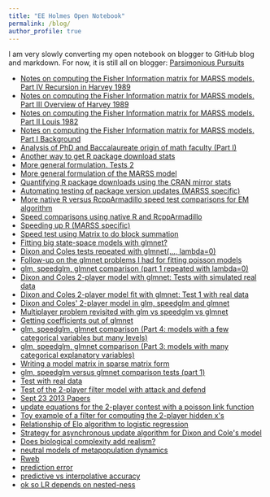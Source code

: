 ```yaml
---
title: "EE Holmes Open Notebook"
permalink: /blog/
author_profile: true
---
```


I am very slowly converting my open notebook on blogger to GitHub blog and markdown.  For now, it is still all on blogger:
[Parsimonious Pursuits](http://parsimoniouspursuits.blogspot.com)

<script
src="http://feeds.feedburner.com/ParsimoniousPursuits?format=sigpro&nItems=40" type="text/javascript" >
</script>


<style type="text/css">
.main-container {
  max-width: 940px;
  margin-left: auto;
  margin-right: auto;
}
code {
  color: inherit;
  background-color: rgba(0, 0, 0, 0.04);
}
img {
  max-width:100%;
  height: auto;
}
.tabbed-pane {
  padding-top: 12px;
}
button.code-folding-btn:focus {
  outline: none;
}
</style>



<div class="container-fluid main-container">


<div class="feedburnerFeedBlock" id="ParsimoniousPursuits566oeoq5aa7jganpbg5lu576no"><ul><li><span class="headline"><a href="http://parsimoniouspursuits.blogspot.com/2017/05/notes-on-computing-fisher-information.html" target="_blank">Notes on computing the Fisher Information matrix for MARSS models. Part IV Recursion in Harvey 1989</a></span></li><li><span class="headline"><a href="http://parsimoniouspursuits.blogspot.com/2016/06/notes-on-computing-fisher-information.html" target="_blank">Notes on computing the Fisher Information matrix for MARSS models. Part III Overview of Harvey 1989</a></span></li><li><span class="headline"><a href="http://parsimoniouspursuits.blogspot.com/2016/05/notes-on-computing-fisher-information_19.html" target="_blank">Notes on computing the Fisher Information matrix for MARSS models. Part II Louis 1982</a></span></li><li><span class="headline"><a href="http://parsimoniouspursuits.blogspot.com/2016/05/notes-on-computing-fisher-information.html" target="_blank">Notes on computing the Fisher Information matrix for MARSS models. Part I Background</a></span></li><li><span class="headline"><a href="http://parsimoniouspursuits.blogspot.com/2016/04/analysis-of-phd-and-baccalaureate.html" target="_blank">Analysis of PhD and Baccalaureate origin of math faculty (Part I)</a></span></li><li><span class="headline"><a href="http://parsimoniouspursuits.blogspot.com/2015/04/another-way-to-get-r-package-download.html" target="_blank">Another way to get R package download stats</a></span></li><li><span class="headline"><a href="http://parsimoniouspursuits.blogspot.com/2014/01/more-general-formulation-tests-2.html" target="_blank">More general formulation. Tests 2</a></span></li><li><span class="headline"><a href="http://parsimoniouspursuits.blogspot.com/2014/01/more-general-formulation-of-marss-model.html" target="_blank">More general formulation of the MARSS model</a></span></li><li><span class="headline"><a href="http://parsimoniouspursuits.blogspot.com/2013/12/quantifying-r-package-downloads-using.html" target="_blank">Quantifying R package downloads using the CRAN mirror stats</a></span></li><li><span class="headline"><a href="http://parsimoniouspursuits.blogspot.com/2013/12/automating-testing-of-package-version.html" target="_blank">Automating testing of package version updates (MARSS specific)</a></span></li><li><span class="headline"><a href="http://parsimoniouspursuits.blogspot.com/2013/12/more-native-r-versus-rcpparmadillo.html" target="_blank">More native R versus RcppArmadillo speed test comparisons for EM algorithm</a></span></li><li><span class="headline"><a href="http://parsimoniouspursuits.blogspot.com/2013/12/speed-comparisons-using-native-r-and.html" target="_blank">Speed comparisons using native R and RcppArmadillo</a></span></li><li><span class="headline"><a href="http://parsimoniouspursuits.blogspot.com/2013/11/speeding-up-r-marss-specific.html" target="_blank">Speeding up R (MARSS specific)</a></span></li><li><span class="headline"><a href="http://parsimoniouspursuits.blogspot.com/2013/11/speed-test-using-matrix-to-do-block.html" target="_blank">Speed test using Matrix to do block summation</a></span></li><li><span class="headline"><a href="http://parsimoniouspursuits.blogspot.com/2013/11/fitting-big-state-space-models-with.html" target="_blank">Fitting big state-space models with glmnet?</a></span></li><li><span class="headline"><a href="http://parsimoniouspursuits.blogspot.com/2013/10/dixon-and-coles-tests-repeated-with.html" target="_blank">Dixon and Coles tests repeated with glmnet(..., lambda=0)</a></span></li><li><span class="headline"><a href="http://parsimoniouspursuits.blogspot.com/2013/10/follow-up-on-glmnet-problems-i-had-for.html" target="_blank">Follow-up on the glmnet problems I had for fitting poisson models</a></span></li><li><span class="headline"><a href="http://parsimoniouspursuits.blogspot.com/2013/10/glm-speedglm-glmnet-comparison-part-1.html" target="_blank">glm, speedglm, glmnet comparison (part 1 repeated with lambda=0)</a></span></li><li><span class="headline"><a href="http://parsimoniouspursuits.blogspot.com/2013/10/dixon-and-coles-2-player-model-with.html" target="_blank">Dixon and Coles 2-player model with glmnet: Tests with simulated real data</a></span></li><li><span class="headline"><a href="http://parsimoniouspursuits.blogspot.com/2013/10/dixon-and-coles-2-player-model-fit-with.html" target="_blank">Dixon and Coles 2-player model fit with glmnet: Test 1 with real data</a></span></li><li><span class="headline"><a href="http://parsimoniouspursuits.blogspot.com/2013/10/dixon-and-coles-2-player-model-in-glm.html" target="_blank">Dixon and Coles' 2-player model in glm, speedglm and glmnet</a></span></li><li><span class="headline"><a href="http://parsimoniouspursuits.blogspot.com/2013/10/multiplayer-problem-revisited-with-glm.html" target="_blank">Multiplayer problem revisited with glm vs speedglm vs glmnet</a></span></li><li><span class="headline"><a href="http://parsimoniouspursuits.blogspot.com/2013/10/getting-coefficients-out-of-glmnet.html" target="_blank">Getting coefficients out of glmnet</a></span></li><li><span class="headline"><a href="http://parsimoniouspursuits.blogspot.com/2013/10/glm-speedglm-glmnet-comparison-part-4.html" target="_blank">glm, speedglm, glmnet comparison (Part 4: models with a few categorical variables but many levels)</a></span></li><li><span class="headline"><a href="http://parsimoniouspursuits.blogspot.com/2013/10/glm-speedglm-glmnet-comparison-part-3.html" target="_blank">glm, speedglm, glmnet comparison (Part 3: models with many categorical explanatory variables)</a></span></li><li><span class="headline"><a href="http://parsimoniouspursuits.blogspot.com/2013/10/glm-speedglm-glmnet-comparison-part-2.html" target="_blank">Writing a model matrix in sparse matrix form</a></span></li><li><span class="headline"><a href="http://parsimoniouspursuits.blogspot.com/2013/10/glm-speedglm-versus-glmnet-comparison.html" target="_blank">glm, speedglm versus glmnet comparison tests (part 1)</a></span></li><li><span class="headline"><a href="http://parsimoniouspursuits.blogspot.com/2013/09/test-with-real-data.html" target="_blank">Test with real data</a></span></li><li><span class="headline"><a href="http://parsimoniouspursuits.blogspot.com/2013/09/test-of-2-player-filter-model-with.html" target="_blank">Test of the 2-player filter model with attack and defend</a></span></li><li><span class="headline"><a href="http://parsimoniouspursuits.blogspot.com/2013/09/sept-23-2013-papers.html" target="_blank">Sept 23 2013 Papers</a></span></li><li><span class="headline"><a href="http://parsimoniouspursuits.blogspot.com/2013/09/update-equations-for-2-player-contest.html" target="_blank">update equations for the 2-player contest with a poisson link function</a></span></li><li><span class="headline"><a href="http://parsimoniouspursuits.blogspot.com/2013/09/toy-example-of-filter-for-computing-2.html" target="_blank">Toy example of a filter for computing the 2-player hidden x's</a></span></li><li><span class="headline"><a href="http://parsimoniouspursuits.blogspot.com/2013/09/relationship-of-elo-algorithm-to.html" target="_blank">Relationship of Elo algorithm to logistic regression</a></span></li><li><span class="headline"><a href="http://parsimoniouspursuits.blogspot.com/2013/09/strategy-for-asynchronous-update.html" target="_blank">Strategy for asynchronous update algorithm for Dixon and Cole's model</a></span></li><li><span class="headline"><a href="http://parsimoniouspursuits.blogspot.com/2007/09/does-biological-complexity-add-realism.html" target="_blank">Does biological complexity add realism?</a></span></li><li><span class="headline"><a href="http://parsimoniouspursuits.blogspot.com/2007/02/neutral-models-of-metapopulation.html" target="_blank">neutral models of metapopulation dynamics</a></span></li><li><span class="headline"><a href="http://parsimoniouspursuits.blogspot.com/2006/10/rweb.html" target="_blank">Rweb</a></span></li><li><span class="headline"><a href="http://parsimoniouspursuits.blogspot.com/2006/06/prediction-error.html" target="_blank">prediction error</a></span></li><li><span class="headline"><a href="http://parsimoniouspursuits.blogspot.com/2006/06/predictive-vs-interpolative-accuracy.html" target="_blank">predictive vs interpolative accuracy</a></span></li><li><span class="headline"><a href="http://parsimoniouspursuits.blogspot.com/2006/02/ok-so-lr-depends-on-nested-ness.html" target="_blank">ok so LR depends on nested-ness</a></span></li></ul> 


</div>



